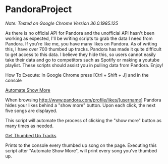 PandoraProject
==============
<i>Note: Tested on Google Chrome Version 36.0.1985.125 </i>

As there is no official API for Pandora and the unofficial API hasn't been working as expected, I'll be writing scripts to grab the data I need from Pandora.
If you're like me, you have many likes on Pandora. As of writing this, I have over 700 thumbed up tracks. Pandora has made it quite difficult to get access to this data. I believe they hide this, so users cannot easily take their data and go to competitors such as Spotify or making a youtube playlist. These scripts should assist you in pulling data from Pandora. Enjoy!

How To Execute: In Google Chrome press [Ctrl + Shift + J] and in the console

[Automate Show More](https://github.com/GregHilston/PandoraProject/blob/master/automate_show_more.js)

When browsing http://www.pandora.com/profile/likes/[username] Pandora hides your likes behind a "show more" button. Upon each click, the next five songs are displayed.

This script will automate the process of clicking the "show more" button as many times as needed.


[Get Thumbed Up Tracks](https://github.com/GregHilston/PandoraProject/blob/master/print_thumbed_up_songs.js)

Prints to the console every thumbed up song on the page. Executing this script after "Automate Show More", will print every song you've thumbed up.
